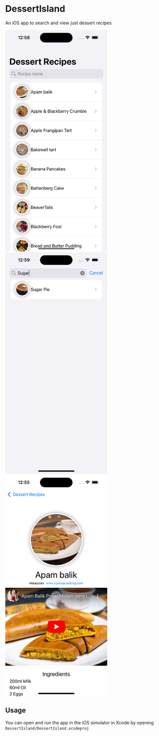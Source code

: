 # DessertIsland

An iOS app to search and view just dessert recipes

<img src="screenshots/unfiltered search.png" alt="screenshot of the app showing a list of dessert recipes" height="700px"></img>
<img src="screenshots/filtered%20sugar%20pie.png" alt="screenshot of recipes containing the word sugar" height="700px"></img>
<img src="screenshots/RecipeViewScreenshot.png" height="700px"></img>

## Usage

You can open and run the app in the iOS simulator in Xcode by opening `DessertIsland/DessertIsland.xcodeproj`
